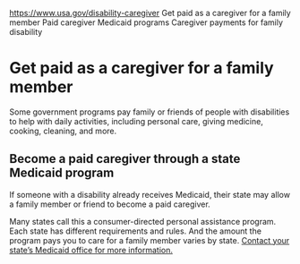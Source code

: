 

https://www.usa.gov/disability-caregiver
Get paid as a caregiver for a family member
Paid caregiver Medicaid programs
Caregiver payments for family disability

Get paid as a caregiver for a family member
===========================================

Some government programs pay family or friends of people with disabilities to help with daily activities, including personal care, giving medicine, cooking, cleaning, and more.

**Become a paid caregiver through a state Medicaid program**
------------------------------------------------------------

If someone with a disability already receives Medicaid, their state may allow a family member or friend to become a paid caregiver.

Many states call this a consumer-directed personal assistance program. Each state has different requirements and rules. And the amount the program pays you to care for a family member varies by state.
[Contact your state’s Medicaid office for more information.](https://www.medicaid.gov/about-us/where-can-people-get-help-medicaid-chip)
